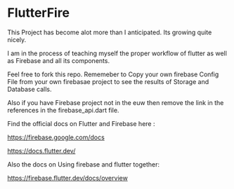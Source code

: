 # FlutterFire

This Project has become alot more than I anticipated. Its growing quite nicely.

I am in the process of teaching myself the proper workflow of flutter as well as Firebase and all its components.

Feel free to fork this repo. Rememeber to Copy your own firebase Config File from your own firebasae project to see the results of Storage and Database calls.

Also if you have Firebase project not in the euw then remove the link in the references in the firebase_api.dart file.

Find the official docs on Flutter and Firebase here : 

https://firebase.google.com/docs

https://docs.flutter.dev/

Also the docs on Using firebase and flutter together: 

https://firebase.flutter.dev/docs/overview

